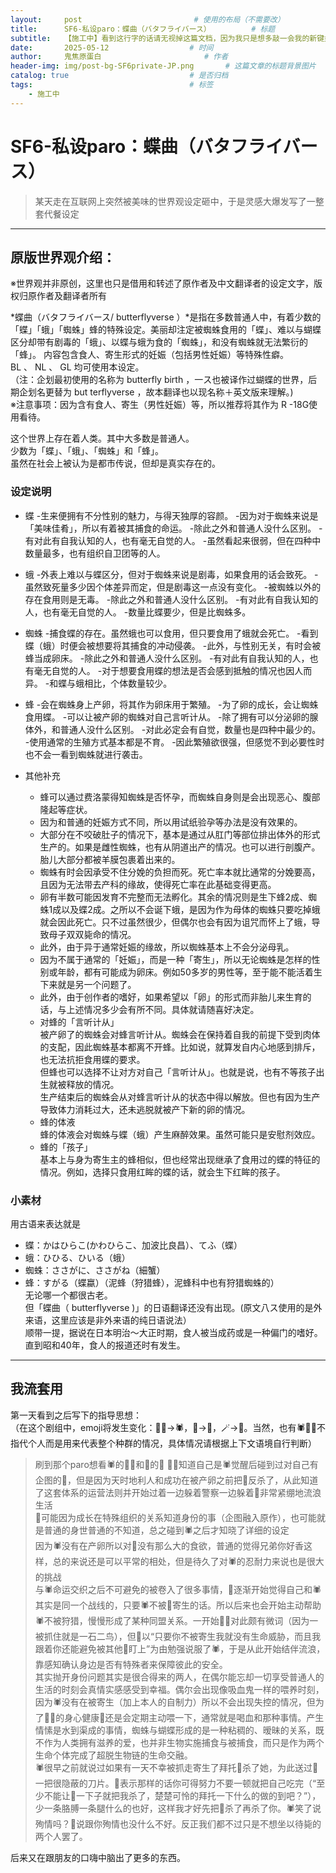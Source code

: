 ```yaml
---
layout:     post                         # 使用的布局（不需要改）
title:      SF6-私设paro：蝶曲（バタフライバース）         # 标题 
subtitle:   【施工中】看到这行字的话请无视掉这篇文档，因为我只是想多敲一会我的新键盘才在半成品阶段施工的.jpg        # 副标题
date:       2025-05-12 				    # 时间
author:     鬼焦原蛋白 					    # 作者
header-img: img/post-bg-SF6private-JP.png 	    # 这篇文章的标题背景图片
catalog: true 						    # 是否归档
tags:								    # 标签
    - 施工中
---
```


# SF6-私设paro：蝶曲（バタフライバース）

> 某天走在互联网上突然被美味的世界观设定砸中，于是灵感大爆发写了一整套代餐设定

***

## 原版世界观介绍：
※世界观并非原创，这里也只是借用和转述了原作者及中文翻译者的设定文字，版权归原作者及翻译者所有

*蝶曲（バタフライバース/ butterflyverse ）*是指在多数普通人中，有着少数的「蝶」「蛾」「蜘蛛」蜂的特殊设定。美丽却注定被蜘蛛食用的「蝶」、难以与蝴蝶区分却带有剧毒的「蛾」、以蝶与蛾为食的「蜘蛛」，和没有蜘蛛就无法繁衍的「蜂」。
内容包含食人、寄生形式的妊娠（包括男性妊娠）等特殊性癖。  
 BL 、 NL 、 GL 均可使用本设定。  
（注：企划最初使用的名称为 butterfly birth ，一ス也被译作过蝴蝶的世界，后期企划名更替为 but terflyverse ，故本翻译也以现名称＋英文版来理解。)  
※注意事项：因为含有食人、寄生（男性妊娠）等，所以推荐将其作为 R -18G使用看待。  

这个世界上存在着人类。其中大多数是普通人。  
少数为「蝶」、「蛾」、「蜘蛛」和「蜂」。  
虽然在社会上被认为是都市传说，但却是真实存在的。  


### 设定说明

- 蝶
  -生来便拥有不分性别的魅力，与得天独厚的容颜。
  -因为对于蜘蛛来说是「美味佳肴」，所以有着被其捕食的命运。
  -除此之外和普通人没什么区别。
  -有对此有自我认知的人，也有毫无自觉的人。
  -虽然看起来很弱，但在四种中数量最多，也有组织自卫团等的人。

- 蛾
  -外表上难以与蝶区分，但对于蜘蛛来说是剧毒，如果食用的话会致死。
  -虽然致死量多少因个体差异而定，但是剧毒这一点没有变化。
  -被蜘蛛以外的存在食用则是无毒。
  -除此之外和普通人没什么区别。
  -有对此有自我认知的人，也有毫无自觉的人。
  -数量比蝶要少，但是比蜘蛛多。

- 蜘蛛
  -捕食蝶的存在。虽然蛾也可以食用，但只要食用了蛾就会死亡。
  -看到蝶（蛾）时便会被想要将其捕食的冲动侵袭。
  -此外，与性别无关，有时会被蜂当成卵床。
  -除此之外和普通人没什么区别。
  -有对此有自我认知的人，也有毫无自觉的人。
  -对于想要食用蝶的想法是否会感到抵触的情况也因人而异。
  -和蝶与蛾相比，个体数量较少。

- 蜂
  -会在蜘蛛身上产卵，将其作为卵床用于繁殖。
  -为了卵的成长，会让蜘蛛食用蝶。
  -可以让被产卵的蜘蛛对自己言听计从。
  -除了拥有可以分泌卵的腺体外，和普通人没什么区别。
  -对此必定会有自觉，数量也是四种中最少的。
  -使用通常的生殖方式基本都是不育。
  -因此繁殖欲很强，但感觉不到必要性时也不会一看到蜘蛛就进行袭击。

- 其他补充
  - 蜂可以通过费洛蒙得知蜘蛛是否怀孕，而蜘蛛自身则是会出现恶心、腹部隆起等症状。
  - 因为和普通的妊娠方式不同，所以用试纸验孕等办法是没有效果的。
  - 大部分在不咬破肚子的情况下，基本是通过从肛门等部位排出体外的形式生产的。如果是雌性蜘蛛，也有从阴道出产的情况。也可以进行剖腹产。胎儿大部分都被羊膜包裹着出来的。
  - 蜘蛛有时会因承受不住分娩的负担而死。死亡率本就比通常的分娩要高，且因为无法带去产科的缘故，使得死亡率在此基础变得更高。
  - 卵有半数可能因发育不完整而无法孵化。其余的情况则是生下蜂2成、蜘蛛1成以及蝶2成。之所以不会诞下蛾，是因为作为母体的蜘蛛只要吃掉蛾就会因此死亡。只不过虽然很少，但偶尔也会有因为诅咒而怀上了蛾，导致母子双双毙命的情况。
  - 此外，由于异于通常妊娠的缘故，所以蜘蛛基本上不会分泌母乳。
  - 因为不属于通常的「妊娠」，而是一种「寄生」，所以无论蜘蛛是怎样的性别或年龄，都有可能成为卵床。例如50多岁的男性等，至于能不能活着生下来就是另一个问题了。
  - 此外，由于创作者的嗜好，如果希望以「卵」的形式而非胎儿来生育的话，与上述情况多少会有所不同。具体就请随喜好决定。
  - 对蜂的「言听计从」  
    被产卵了的蜘蛛会对蜂言听计从。蜘蛛会在保持着自我的前提下受到肉体的支配，因此蜘蛛基本都离不开蜂。比如说，就算发自内心地感到排斥，也无法抗拒食用蝶的要求。  
    但蜂也可以选择不让对方对自己「言听计从」。也就是说，也有不等孩子出生就被释放的情况。  
    生产结束后的蜘蛛会从对蜂言听计从的状态中得以解放。但也有因为生产导致体力消耗过大，还未逃脱就被产下新的卵的情况。  
  - 蜂的体液  
    蜂的体液会对蜘蛛与蝶（蛾）产生麻醉效果。虽然可能只是安慰剂效应。
  - 蜂的「孩子」  
    基本上与身为寄生主的蜂相似，但也经常出现继承了食用过的蝶的特征的情况。例如，选择只食用红眸的蝶的话，就会生下红眸的孩子。


### 小素材
用古语来表达就是  
- 蝶：かはひらこ(かわひらこ、加波比良昌）、てふ（蝶）  
- 蛾：ひひる、ひいる（蛾）  
- 蜘蛛：ささがに、ささがね（細蟹）  
- 蜂：すがる（蝶蠃）（泥蜂（狩猎蜂），泥蜂科中也有狩猎蜘蛛的）  
无论哪一个都很古老。  
但「蝶曲（ butterflyverse )」的日语翻译还没有出现。(原文八ス使用的是外来语，这里应该是非外来语的纯日语说法）  
顺带一提，据说在日本明治～大正时期，食人被当成药或是一种偏门的嗜好。直到昭和40年，食人的报道还时有发生。  

***

## 我流套用
第一天看到之后写下的指导思想：  
（在这个剧组中，emoji将发生变化：🏃‍♀️→🕷️，🍕→🦋，🪄→🐝。当然，也有🕷️🦋🐝不指代个人而是用来代表整个种群的情况，具体情况请根据上下文语境自行判断）  

> 刷到那个paro想看🕷️的🏃‍♀️和🦋的🍕
> 🏃‍♀️知道自己是🕷️觉醒后碰到过对自己有企图的🐝，但是因为天时地利人和成功在被产卵之前把🐝反杀了，从此知道了这套体系的运营法则并开始过着一边躲着警察一边躲着🐝非常紧绷地流浪生活  
> 🍕可能因为成长在特殊组织的关系知道身份的事（企图融入原作），也可能就是普通的身世普通的不知道，总之碰到🕷️之后才知晓了详细的设定  
> 因为🕷️没有在产卵所以对🦋没有那么大的食欲，普通的觉得兄弟你好香这样，总的来说还是可以平常的相处，但是待久了对🕷️的忍耐力来说也是很大的挑战  
> 与🕷️命运交织之后不可避免的被卷入了很多事情，🦋逐渐开始觉得自己和🕷️其实是同一个战线的，只要🕷️不被🐝寄生的话。所以后来也会开始主动帮助🕷️不被狩猎，慢慢形成了某种同盟关系。一开始🏃‍♀️对此颇有微词（因为一被抓住就是一石二鸟），但🦋以“只要你不被寄生我就没有生命威胁，而且我跟着你还能避免被其他🐝盯上”为由勉强说服了🕷️，于是从此开始结伴流浪，靠感知确认身边是否有特殊者来保障彼此的安全。  
> 其实抛开身份问题其实是很合得来的两人，在偶尔能忘却一切享受普通人的生活的时刻会真情实感感受到幸福。偶尔会出现像吸血鬼一样的喂养时刻，因为🕷️没有在被寄生（加上本人的自制力）所以不会出现失控的情况，但为了🏃‍♀️的身心健康🦋还是会定期主动喂一下，通常就是喝血和那种事情。产生情愫是水到渠成的事情，蜘蛛与蝴蝶形成的是一种粘稠的、暧昧的关系，既不作为人类拥有滋养的爱，也并非生物实施捕食与被捕食，而只是作为两个生命个体完成了超脱生物链的生命交融。  
> 🕷️很早之前就说过如果有一天不幸被抓走寄生了拜托🦋杀了她，为此送过🦋一把很隐蔽的刀片。🦋表示那样的话你可得努力不要一顿就把自己吃完（“至少不能让🐝一下子就把我杀了，楚楚可怜的拜托一下什么的做的到吧？”），少一条胳膊一条腿什么的也好，这样我才好先把🐝杀了再杀了你。🕷️笑了说殉情吗？🦋说跟你殉情也没什么不好。反正我们都不过只是不想坐以待毙的两个人罢了。

后来又在跟朋友的口嗨中脑出了更多的东西。
